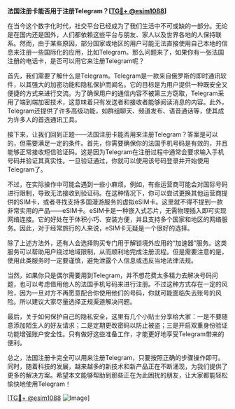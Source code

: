 **法国注册卡能否用于注册Telegram？[[TG💪+ @esim1088](https://t.me/s/esim1088)]**

在当今这个数字化时代，社交平台已经成为了我们生活中不可或缺的一部分。无论是在国内还是国外，人们都依赖这些平台与朋友、家人以及世界各地的人保持联系。然而，由于某些原因，部分国家或地区的用户可能无法直接使用自己本地的信息来注册一些国际化的应用，比如Telegram。那么问题来了，如果你有一张法国注册的电话卡，是否可以用它来注册Telegram呢？

首先，我们需要了解什么是Telegram。Telegram是一款来自俄罗斯的即时通讯软件，以其强大的加密功能和隐私保护而闻名。它的目标是为用户提供一种既安全又便捷的方式来进行交流。为了确保用户的通信内容不被第三方窃取，Telegram采用了端到端加密技术，这意味着只有发送者和接收者能够阅读消息的内容。此外，Telegram还提供了许多高级功能，如群组聊天、频道发布、语音通话等，使其成为许多人的首选通讯工具。

接下来，让我们回到正题——法国注册卡能否用来注册Telegram？答案是可以的，但需要满足一定的条件。首先，你需要确保你的法国手机号码是有效的，并且能够正常接收短信验证码。这是因为Telegram在注册过程中通常会要求输入手机号码并验证其真实性。一旦验证通过，你就可以使用该号码登录并开始使用Telegram了。

不过，在实际操作中可能会遇到一些小麻烦。例如，有些运营商可能会对国际号码进行限制，导致无法接收到验证码。在这种情况下，你可以尝试更换其他运营商提供的SIM卡，或者寻找支持多国漫游服务的虚拟eSIM卡。这里就不得不提到一款非常实用的产品——eSIM卡。eSIM卡是一种嵌入式芯片，无需物理插入即可实现网络连接。它的好处在于体积小巧、安装方便，并且支持多个国家和地区的网络服务。因此，对于经常旅行的人来说，eSIM卡无疑是一个很好的选择。

除了上述方法外，还有人会选择购买专门用于解锁境外应用的“加速器”服务。这类服务可以帮助用户绕过地域限制，从而顺利地完成注册流程。但是需要注意的是，使用此类服务时一定要谨慎，避免泄露个人信息或违反当地法律法规。

当然，如果你只是偶尔需要用到Telegram，并不想花费太多精力去解决号码问题，也可以考虑借用他人的法国手机号码来进行注册。不过这种方式存在一定的风险，因为一旦对方不再愿意配合你使用他们的号码，你就可能面临失去账号的风险。所以建议大家尽量选择正规渠道解决问题。

最后，关于如何保护自己的隐私安全，这里有几个小贴士分享给大家：一是不要随意添加陌生人的好友请求；二是定期更改密码以防止被盗；三是开启双重身份验证功能增强账户安全性。只有做好这些准备工作，才能更好地享受Telegram带来的便利。

总之，法国注册卡完全可以用来注册Telegram，只要按照正确的步骤操作即可。同时，随着科技的发展，越来越多的新技术和新产品正在不断涌现，为我们提供了更多的解决方案。希望本文能够帮助到那些正在为此困扰的朋友，让大家都能轻松愉快地使用Telegram！

[[TG💪+ @esim1088](https://t.me/s/esim1088) ![Image](https://i.postimg.cc/4NQfJmqS/Snipaste-2025-05-13-00-14-12.png)]